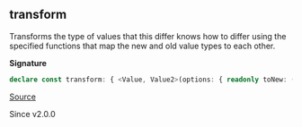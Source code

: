 ## transform

Transforms the type of values that this differ knows how to differ using
the specified functions that map the new and old value types to each other.

**Signature**

```ts
declare const transform: { <Value, Value2>(options: { readonly toNew: (value: Value) => Value2; readonly toOld: (value: Value2) => Value; }): <Patch>(self: Differ<Value, Patch>) => Differ<Value2, Patch>; <Value, Patch, Value2>(self: Differ<Value, Patch>, options: { readonly toNew: (value: Value) => Value2; readonly toOld: (value: Value2) => Value; }): Differ<Value2, Patch>; }
```

[Source](https://github.com/Effect-TS/effect/tree/main/packages/effect/src/Differ.ts#L398)

Since v2.0.0